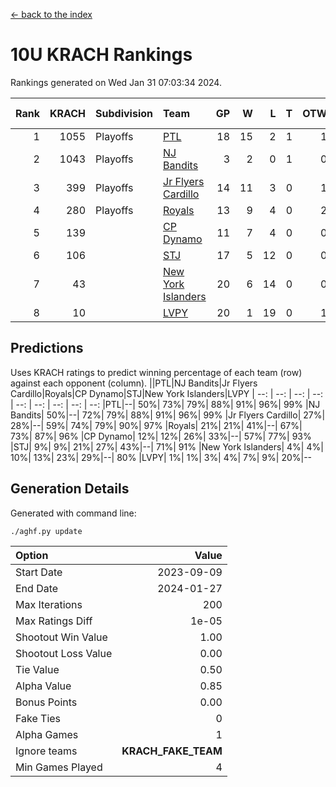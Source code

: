 [<- back to the index](readme.md)
# 10U KRACH Rankings
Rankings generated on Wed Jan 31 07:03:34 2024.

Rank|KRACH|Subdivision|Team|GP|W|L|T|OTW|OTL|SoS|Exp Wins|Win Diff
---:|---:|:---|:---|---:|---:|---:|---:|---:|---:|---:|---:|---:
1|1055|Playoffs|[PTL](https://gamesheetstats.com/seasons/3663/teams/140791/schedule)|18|15|2|1|1|1|463|16.3|-0.0
2|1043|Playoffs|[NJ Bandits](https://gamesheetstats.com/seasons/3663/teams/140807/schedule)|3|2|0|1|0|0|306|3.3|-0.0
3|399|Playoffs|[Jr Flyers Cardillo](https://gamesheetstats.com/seasons/3663/teams/140794/schedule)|14|11|3|0|1|0|165|11.9|0.0
4|280|Playoffs|[Royals](https://gamesheetstats.com/seasons/3663/teams/140796/schedule)|13|9|4|0|2|0|203|9.9|0.0
5|139||[CP Dynamo](https://gamesheetstats.com/seasons/3663/teams/140795/schedule)|11|7|4|0|0|1|226|7.9|0.0
6|106||[STJ](https://gamesheetstats.com/seasons/3663/teams/140792/schedule)|17|5|12|0|0|2|485|5.9|0.0
7|43||[New York Islanders](https://gamesheetstats.com/seasons/3663/teams/140793/schedule)|20|6|14|0|0|1|356|6.9|0.0
8|10||[LVPY](https://gamesheetstats.com/seasons/3663/teams/140790/schedule)|20|1|19|0|1|0|352|1.9|0.0

## Predictions
Uses KRACH ratings to predict winning percentage of each team (row) against each opponent (column).
||PTL|NJ Bandits|Jr Flyers Cardillo|Royals|CP Dynamo|STJ|New York Islanders|LVPY
| --: | --: | --: | --: | --: | --: | --: | --: | --: 
|PTL|--| 50%| 73%| 79%| 88%| 91%| 96%| 99%
|NJ Bandits| 50%|--| 72%| 79%| 88%| 91%| 96%| 99%
|Jr Flyers Cardillo| 27%| 28%|--| 59%| 74%| 79%| 90%| 97%
|Royals| 21%| 21%| 41%|--| 67%| 73%| 87%| 96%
|CP Dynamo| 12%| 12%| 26%| 33%|--| 57%| 77%| 93%
|STJ|  9%|  9%| 21%| 27%| 43%|--| 71%| 91%
|New York Islanders|  4%|  4%| 10%| 13%| 23%| 29%|--| 80%
|LVPY|  1%|  1%|  3%|  4%|  7%|  9%| 20%|--

## Generation Details

Generated with command line:
```
./aghf.py update
```

| Option | Value |
| :----- | ----: |
| Start Date | 2023-09-09 |
| End Date | 2024-01-27 |
| Max Iterations | 200 |
| Max Ratings Diff | 1e-05 |
| Shootout Win Value | 1.00 |
| Shootout Loss Value | 0.00 |
| Tie Value | 0.50 |
| Alpha Value | 0.85 |
| Bonus Points | 0.00 |
| Fake Ties | 0 |
| Alpha Games | 1 |
| Ignore teams | __KRACH_FAKE_TEAM__ |
| Min Games Played | 4 |

